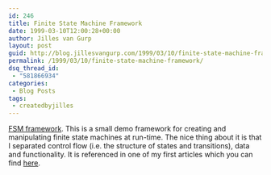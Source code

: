 ```yaml
---
id: 246
title: Finite State Machine Framework
date: 1999-03-10T12:00:28+00:00
author: Jilles van Gurp
layout: post
guid: http://blog.jillesvangurp.com/1999/03/10/finite-state-machine-framework/
permalink: /1999/03/10/finite-state-machine-framework/
dsq_thread_id:
 - "581866934"
categories:
 - Blog Posts
tags:
 - createdbyjilles
---
```

[FSM framework](https://www.jillesvangurp.com/static/FSMCodeExamples.zip). This is a small demo framework for creating and manipulating finite state machines at run-time. The nice thing about it is that I separated control flow (i.e. the structure of states and transitions), data and functionality. It is referenced in one of my first articles which you can find [here](/publications.html).